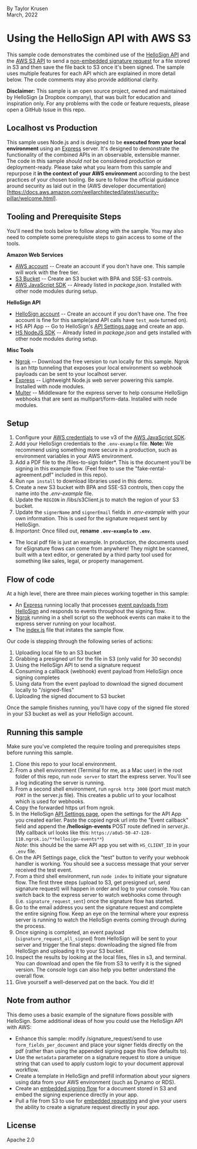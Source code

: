 By Taylor Krusen  
March, 2022

# Using the HelloSign API with AWS S3

This sample code demonstrates the combined use of the [HelloSign API](https://www.hellosign.com/developers) and the [AWS S3 API](https://docs.aws.amazon.com/AmazonS3/latest/API/Welcome.html) to send a [non-embedded signature request](https://app.hellosign.com/api/signatureRequestWalkthrough) for a file stored in S3 and then save the file back to S3 once it's been signed. The sample uses multiple features for each API which are explained in more detail below. The code comments may also provide additional clarity. 

**Disclaimer:** This sample is an open source project, owned and maintained by HelloSign (a Dropbox company), that was built for education and inspiration only. For any problems with the code or feature requests, please open a GitHub Issue in this repo.

## Localhost vs Production
This sample uses Node.js and is designed to be **executed from your local environment** using an [Express](https://expressjs.com/) server. It's designed to demonstrate the functionality of the combined APIs in an observable, extensible manner.  
The code in this sample _should not_ be considered production or deployment-ready. Please take what you learn from this sample and repurpose it **in the context of your AWS environment** according to the best practices of your chosen tooling. Be sure to follow the official guidance around security as laid out in the (AWS developer documentation)[https://docs.aws.amazon.com/wellarchitected/latest/security-pillar/welcome.html].

## Tooling and Prerequisite Steps

You'll need the tools below to follow along with the sample. You may also need to complete some prerequisite steps to gain access to some of the tools.

**Amazon Web Services**  
* [AWS account](https://aws.amazon.com/free) -- Create an account if you don't have one. This sample will work with the free tier.
* [S3 Bucket](https://docs.aws.amazon.com/quickstarts/latest/s3backup/step-1-create-bucket.html) -- Create an S3 bucket with BPA and SSE-S3 controls.
* [AWS JavaScript SDK](https://docs.aws.amazon.com/sdk-for-javascript/v3/developer-guide/welcome.html) -- Already listed in _package.json_. Installed with other node modules during setup.  

**HelloSign API**
* [HelloSign account](https://app.hellosign.com/api/pricing) -- Create an account if you don't have one. The free account is fine for this sample(and API calls have `test_mode` turned on).  
* HS API App -- Go to HelloSign's [API Settings page](https://app.hellosign.com/home/myAccount?current_tab=integrations#api) and create an app.
* [HS NodeJS SDK](https://github.com/HelloFax/hellosign-nodejs-sdk) -- Already listed in _package.json_ and gets installed with other node modules during setup.

**Misc Tools**  
* [Ngrok](https://ngrok.com/download) -- Download the free version to run locally for this sample. Ngrok is an http tunneling that exposes your local environment so webhook payloads can be sent to your localhost server.  
* [Express](https://expressjs.com/) -- Lightweight Node.js web server powering this sample. Installed with node modules.
* [Multer](https://github.com/expressjs/multer) -- Middleware for the express server to help consume HelloSign webhooks that are sent as multipart/form-data. Installed with node modules.

## Setup
1. Configure your [AWS credentials](https://docs.aws.amazon.com/sdk-for-javascript/v3/developer-guide/setting-credentials-node.html) to use v3 of the [AWS JavaScript SDK](https://docs.aws.amazon.com/sdk-for-javascript/v3/developer-guide/welcome.html).
2. Add your HelloSign credentials to the `.env-example` file. **Note:** We recommend using something more secure in a production, such as environment variables in your AWS environment.
3. Add a PDF file to the /files-to-sign folder*. This is the document you'll be signing in this example flow. (Feel free to use the "fake-rental-agreement.pdf" included in this repo).
4. Run `npm install` to download libraries used in this demo.
5. Create a new S3 bucket with BPA and SSE-S3 controls, then copy the name into the _.env-example_ file.
6. Update the `REGION` in /libs/s3Client.js to match the region of your S3 bucket.
7. Update the `signerName` and `signerEmail` fields in _.env-example_ with your own information. This is used for the signature request sent by HelloSign.
8. *Important*: Once filled out, **rename `.env-example` to `.env`**.

* The local pdf file is just an example. In production, the documents used for eSignature flows can come from anywhere! They might be scanned, built with a text editor, or generated by a third party tool used for something like sales, legal, or property management. 

## Flow of code
At a high level, there are three main pieces working together in this sample:
* An [Express](https://expressjs.com/) running locally that processes [event payloads from HelloSign](https://app.hellosign.com/api/eventsAndCallbacksWalkthrough) and responds to events throughout the signing flow. 
* [Ngrok](https://ngrok.com/download) running in a shell script so the webhook events can make it to the express server running on your localhost.
* The [index.js](https://github.com/hellosign-samples/aws-s3-and-hellosign/blob/main/index.js) file that initates the sample flow.

Our code is stepping through the following series of actions:
1. Uploading local file to an S3 bucket
2. Grabbing a presigned url for the file in S3 (only valid for 30 seconds)
3. Using the HelloSign API to send a signature request
4. Consuming a callback (webhook) event payload from HelloSign once signing completes
5. Using data from the event payload to download the signed document locally to "/signed-files"
6. Uploading the signed document to S3 bucket  

Once the sample finishes running, you'll have copy of the signed file stored in your S3 bucket as well as your HelloSign account. 

## Running this sample
Make sure you've completed the require tooling and prerequisites steps before running this sample.

1. Clone this repo to your local environment.
2. From a shell environment (Terminal for me, as a Mac user) in the root folder of this repo, run `node server` to start the express server. You'll see a log indicating the server is running. 
3. From a second shell environment, run `ngrok http 3000` (port must match `PORT` in the server.js file). This creates a public url to your localhost which is used for webhooks.
4. Copy the forwarded https url from ngrok.
5. In the HelloSign [API Settings page](https://app.hellosign.com/home/myAccount?current_tab=integrations#api), open the settings for the API App you created earlier. Paste the copied ngrok url into the "Event callback" field and append the **/hellosign-events** POST route defined in _server.js_. (My callback url looks like this: `https://a0a5-50-47-128-110.ngrok.io/**hellosign-events**`)  
*Note*: this should be the same API app you set with `HS_CLIENT_ID` in your `.env` file.
6. On the API Settings page, click the "test" button to verify your webhook handler is working. You should see a success message that your server received the test event.
7. From a third shell environment, run `node index` to initiate your signature flow. The first three steps (upload to S3, get presigned url, send signature request) will happen in order and log to your console. You can switch back to the express server to watch webhooks come through (i.e. `signature_request_sent`) once the signature flow has started.
8. Go to the email address you sent the signature request and complete the entire signing flow. Keep an eye on the terminal where your express server is running to watch the HelloSign events coming through during the process.
9. Once signing is completed, an event payload (`signature_request_all_signed`) from HelloSign will be sent to your server and trigger the final steps: downloading the signed file from HelloSign and uploading it to your S3 bucket.
10. Inspect the results by looking at the local files, files in s3, and terminal. You can download and open the file from S3 to verify it is the signed version. The console logs can also help you better understand the overall flow.
11. Give yourself a well-deserved pat on the back. You did it! 



## Note from author
This demo uses a basic example of the signature flows possible with HelloSign. Some additional ideas of how you could use the HelloSign API with AWS:
* Enhance this sample: modify /signature_request/send to use `form_fields_per_document` and place your signer fields directly on the pdf (rather than using the appended signing page this flow defaults to).
* Use the `metadata` parameter on a signature request to store a unique string that can used to apply custom logic to your document approval workflow.
* Create a template in HelloSign and prefill information about your signers using data from your AWS environment (such as Dynamo or RDS).
* Create an [embedded signing flow](https://app.hellosign.com/api/embeddedSigningWalkthrough) for a document stored in S3 and embed the signing experience directly in your app.
* Pull a file from S3 to use for [embedded requesting](https://app.hellosign.com/api/embeddedRequestingWalkthrough) and give your users the ability to create a signature request directly in your app. 

## License
Apache 2.0
